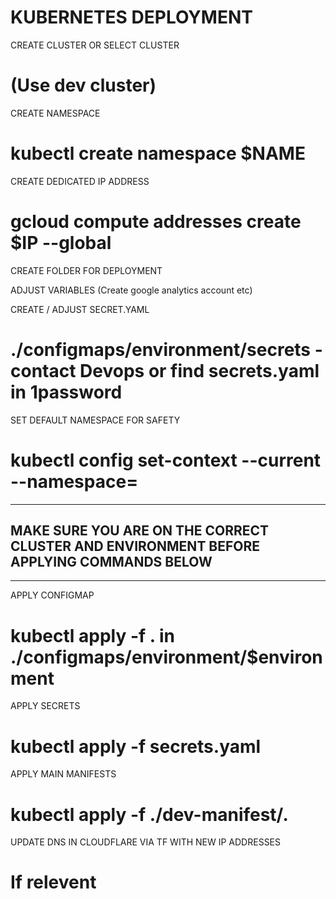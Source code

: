 # KUBERNETES DEPLOYMENT

CREATE CLUSTER OR SELECT CLUSTER
# (Use dev cluster)

CREATE NAMESPACE
# kubectl create namespace $NAME

CREATE DEDICATED IP ADDRESS
# gcloud compute addresses create $IP --global

CREATE FOLDER FOR DEPLOYMENT

ADJUST VARIABLES
(Create google analytics account etc)

CREATE / ADJUST SECRET.YAML
# ./configmaps/environment/secrets - contact Devops or find secrets.yaml in 1password

SET DEFAULT NAMESPACE FOR SAFETY
# kubectl config set-context --current --namespace=<insert-namespace-name-here>

-------------------------------------------

## MAKE SURE YOU ARE ON THE CORRECT CLUSTER AND ENVIRONMENT BEFORE APPLYING COMMANDS BELOW ##

-------------------------------------------

APPLY CONFIGMAP
# kubectl apply -f . in ./configmaps/environment/$environment

APPLY SECRETS
# kubectl apply -f secrets.yaml

APPLY MAIN MANIFESTS

# kubectl apply -f ./dev-manifest/. 

UPDATE DNS IN CLOUDFLARE VIA TF WITH NEW IP ADDRESSES

# If relevent